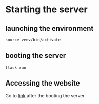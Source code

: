 # Starting the server
## launching the environment
  ```
  source venv/bin/activate
  ```
## booting the server
  ```
  flask run
  ```
## Accessing the website
  Go to [link](127.0.0.1:5000) after the booting the server

